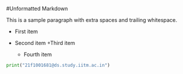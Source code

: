 #Unformatted Markdown

This is a sample paragraph with extra spaces and trailing whitespace.

- First item
- Second item
  +Third item


    *    Fourth item

```py
print("21f1001681@ds.study.iitm.ac.in")

```
